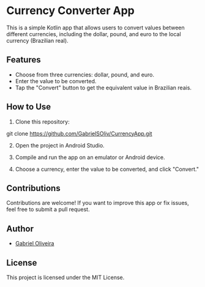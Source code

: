 # Currency Converter App

This is a simple Kotlin app that allows users to convert values between different currencies, including the dollar, pound, and euro to the local currency (Brazilian real).

## Features

- Choose from three currencies: dollar, pound, and euro.
- Enter the value to be converted.
- Tap the "Convert" button to get the equivalent value in Brazilian reais.

## How to Use

1. Clone this repository:

git clone https://github.com/GabrielSOliv/CurrencyApp.git

2. Open the project in Android Studio.

3. Compile and run the app on an emulator or Android device.

4. Choose a currency, enter the value to be converted, and click "Convert."

## Contributions

Contributions are welcome! If you want to improve this app or fix issues, feel free to submit a pull request.

## Author

- [Gabriel Oliveira](https://github.com/GabrielSOliv)

## License

This project is licensed under the MIT License.
